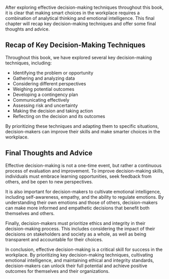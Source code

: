 

After exploring effective decision-making techniques throughout this book, it is clear that making smart choices in the workplace requires a combination of analytical thinking and emotional intelligence. This final chapter will recap key decision-making techniques and offer some final thoughts and advice.

Recap of Key Decision-Making Techniques
---------------------------------------

Throughout this book, we have explored several key decision-making techniques, including:

* Identifying the problem or opportunity
* Gathering and analyzing data
* Considering different perspectives
* Weighing potential outcomes
* Developing a contingency plan
* Communicating effectively
* Assessing risk and uncertainty
* Making the decision and taking action
* Reflecting on the decision and its outcomes

By prioritizing these techniques and adapting them to specific situations, decision-makers can improve their skills and make smarter choices in the workplace.

Final Thoughts and Advice
-------------------------

Effective decision-making is not a one-time event, but rather a continuous process of evaluation and improvement. To improve decision-making skills, individuals must embrace learning opportunities, seek feedback from others, and be open to new perspectives.

It is also important for decision-makers to cultivate emotional intelligence, including self-awareness, empathy, and the ability to regulate emotions. By understanding their own emotions and those of others, decision-makers can make more informed and empathetic decisions that benefit both themselves and others.

Finally, decision-makers must prioritize ethics and integrity in their decision-making process. This includes considering the impact of their decisions on stakeholders and society as a whole, as well as being transparent and accountable for their choices.

In conclusion, effective decision-making is a critical skill for success in the workplace. By prioritizing key decision-making techniques, cultivating emotional intelligence, and maintaining ethical and integrity standards, decision-makers can unlock their full potential and achieve positive outcomes for themselves and their organizations.